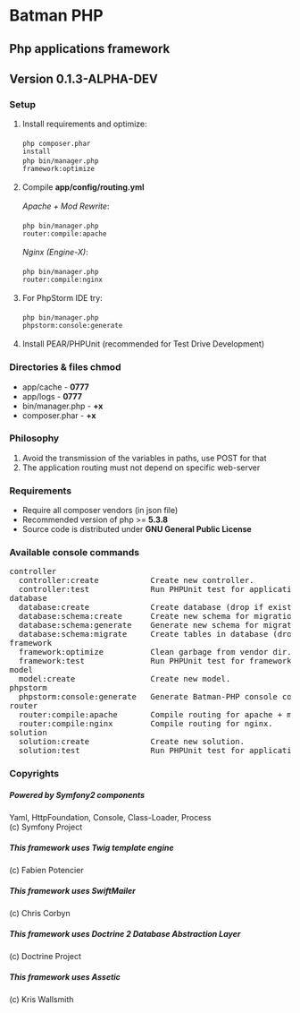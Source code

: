 # Batman PHP

## Php applications framework
## Version 0.1.3-ALPHA-DEV

### Setup
1. Install requirements and optimize: <br>
<br><code>php composer.phar install</code><br>
<code>php bin/manager.php framework:optimize</code><br><br>
2. Compile <b>app/config/routing.yml</b><br>
<br><i>Apache + Mod Rewrite</i>:<br><br><code>php bin/manager.php router:compile:apache</code><br>
<br><i>Nginx (Engine-X)</i>:<br><br><code>php bin/manager.php router:compile:nginx</code><br><br>
3. For PhpStorm IDE try:<br>
<br><code>php bin/manager.php phpstorm:console:generate</code><br><br>
4. Install PEAR/PHPUnit (recommended for Test Drive Development)

### Directories & files chmod
* app/cache - <b>0777</b>
* app/logs - <b>0777</b>
* bin/manager.php - <b>+x</b>
* composer.phar - <b>+x</b>

### Philosophy
1. Avoid the transmission of the variables in paths, use POST for that
2. The application routing must not depend on specific web-server

### Requirements
+ Require all composer vendors (in json file)
+ Recommended version of php >= <b>5.3.8</b>
+ Source code is distributed under <b>GNU General Public License</b>

### Available console commands
<pre>
controller
  controller:create           Create new controller.
  controller:test             Run PHPUnit test for application controller.
database
  database:create             Create database (drop if exists).
  database:schema:create      Create new schema for migration.
  database:schema:generate    Generate new schema for migration.
  database:schema:migrate     Create tables in database (drop if exists).
framework
  framework:optimize          Clean garbage from vendor dir.
  framework:test              Run PHPUnit test for framework element.
model
  model:create                Create new model.
phpstorm
  phpstorm:console:generate   Generate Batman-PHP console commands XML-helper for Idea IDE (PhpStorm).
router
  router:compile:apache       Compile routing for apache + mod rewrite.
  router:compile:nginx        Compile routing for nginx.
solution
  solution:create             Create new solution.
  solution:test               Run PHPUnit test for application solution.
</pre>

### Copyrights
##### Powered by Symfony2 components
Yaml, HttpFoundation, Console, Class-Loader, Process<br>
(c) Symfony Project 

##### This framework uses Twig template engine
(c) Fabien Potencier

##### This framework uses SwiftMailer
(c) Chris Corbyn

##### This framework uses Doctrine 2 Database Abstraction Layer
(c) Doctrine Project

##### This framework uses Assetic
(c) Kris Wallsmith